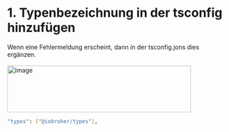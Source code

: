 # 1. Typenbezeichnung in der tsconfig hinzufügen
Wenn eine Fehlermeldung erscheint, dann in der tsconfig.jons dies ergänzen.
<br><br>
<img width="422" height="107" alt="image" src="https://github.com/user-attachments/assets/1fe9f46a-dd74-481b-8cc0-c517c85c3ac9" />

```bash
"types": ["@iobroker/types"],
```
